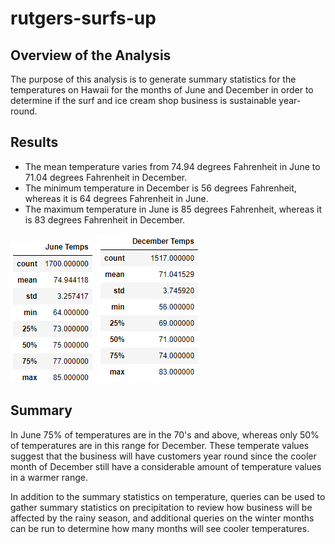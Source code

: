 # rutgers-surfs-up

## Overview of the Analysis

The purpose of this analysis is to generate summary statistics for the temperatures on Hawaii for the months of
June and December in order to determine if the surf and ice cream shop business is sustainable year-round.

## Results

* The mean temperature varies from 74.94 degrees Fahrenheit in June to 71.04 degrees Fahrenheit in December.
* The minimum temperature in December is 56 degrees Fahrenheit, whereas it is 64 degrees Fahrenheit in June.
* The maximum temperature in June is 85 degrees Fahrenheit, whereas it is 83 degrees Fahrenheit in December.

![June Temperatures](/Resources/JuneTemps.png "June Temperatures")
![December Temperatures](/Resources/DecTemps.png "December Temperatures")

## Summary 

In June 75% of temperatures are in the 70's and above, whereas only 50% of temperatures are in this range for December.
These temperate values suggest that the business will have customers year round since the cooler month of December still
have a considerable amount of temperature values in a warmer range.

In addition to the summary statistics on temperature, queries can be used to gather summary statistics on 
precipitation to review how business will be affected by the rainy season, and additional queries on the winter
months can be run to determine how many months will see cooler temperatures. 